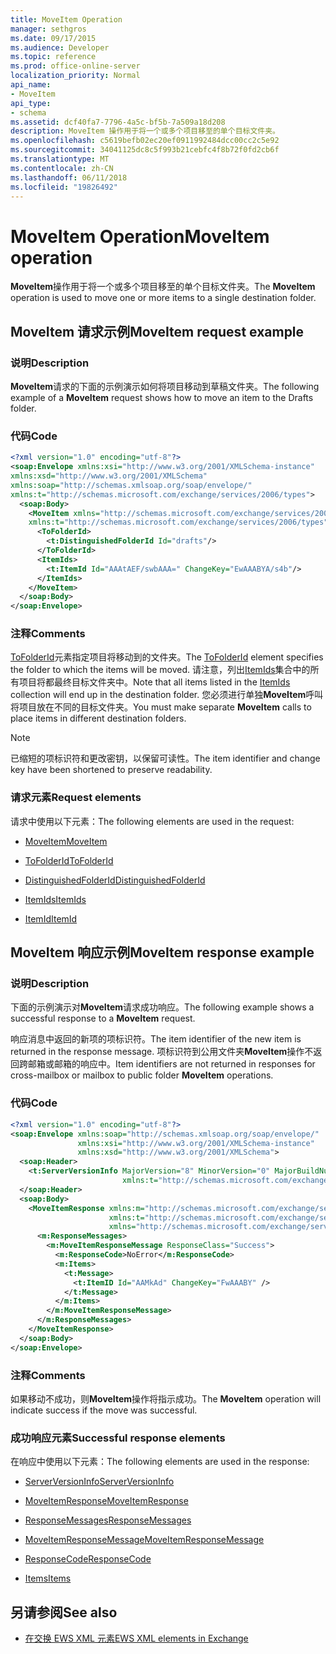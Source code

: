 ```yaml
---
title: MoveItem Operation
manager: sethgros
ms.date: 09/17/2015
ms.audience: Developer
ms.topic: reference
ms.prod: office-online-server
localization_priority: Normal
api_name:
- MoveItem
api_type:
- schema
ms.assetid: dcf40fa7-7796-4a5c-bf5b-7a509a18d208
description: MoveItem 操作用于将一个或多个项目移至的单个目标文件夹。
ms.openlocfilehash: c5619befb02ec20ef0911992484dcc00cc2c5e92
ms.sourcegitcommit: 34041125dc8c5f993b21cebfc4f8b72f0fd2cb6f
ms.translationtype: MT
ms.contentlocale: zh-CN
ms.lasthandoff: 06/11/2018
ms.locfileid: "19826492"
---
```

# <a name="moveitem-operation"></a><span data-ttu-id="c0b26-103">MoveItem Operation</span><span class="sxs-lookup"><span data-stu-id="c0b26-103">MoveItem operation</span></span>

<span data-ttu-id="c0b26-104">**MoveItem**操作用于将一个或多个项目移至的单个目标文件夹。</span><span class="sxs-lookup"><span data-stu-id="c0b26-104">The **MoveItem** operation is used to move one or more items to a single destination folder.</span></span> 
  
## <a name="moveitem-request-example"></a><span data-ttu-id="c0b26-105">MoveItem 请求示例</span><span class="sxs-lookup"><span data-stu-id="c0b26-105">MoveItem request example</span></span>

### <a name="description"></a><span data-ttu-id="c0b26-106">说明</span><span class="sxs-lookup"><span data-stu-id="c0b26-106">Description</span></span>

<span data-ttu-id="c0b26-107">**MoveItem**请求的下面的示例演示如何将项目移动到草稿文件夹。</span><span class="sxs-lookup"><span data-stu-id="c0b26-107">The following example of a **MoveItem** request shows how to move an item to the Drafts folder.</span></span> 
  
### <a name="code"></a><span data-ttu-id="c0b26-108">代码</span><span class="sxs-lookup"><span data-stu-id="c0b26-108">Code</span></span>

```XML
<?xml version="1.0" encoding="utf-8"?>
<soap:Envelope xmlns:xsi="http://www.w3.org/2001/XMLSchema-instance"
xmlns:xsd="http://www.w3.org/2001/XMLSchema"
xmlns:soap="http://schemas.xmlsoap.org/soap/envelope/"
xmlns:t="http://schemas.microsoft.com/exchange/services/2006/types">
  <soap:Body>
    <MoveItem xmlns="http://schemas.microsoft.com/exchange/services/2006/messages"
    xmlns:t="http://schemas.microsoft.com/exchange/services/2006/types">
      <ToFolderId>
        <t:DistinguishedFolderId Id="drafts"/>
      </ToFolderId>
      <ItemIds>
        <t:ItemId Id="AAAtAEF/swbAAA=" ChangeKey="EwAAABYA/s4b"/>
      </ItemIds>
    </MoveItem>
  </soap:Body>
</soap:Envelope>
```

### <a name="comments"></a><span data-ttu-id="c0b26-109">注释</span><span class="sxs-lookup"><span data-stu-id="c0b26-109">Comments</span></span>

<span data-ttu-id="c0b26-110">[ToFolderId](tofolderid.md)元素指定项目将移动到的文件夹。</span><span class="sxs-lookup"><span data-stu-id="c0b26-110">The [ToFolderId](tofolderid.md) element specifies the folder to which the items will be moved.</span></span> <span data-ttu-id="c0b26-111">请注意，列出[ItemIds](itemids.md)集合中的所有项目将都最终目标文件夹中。</span><span class="sxs-lookup"><span data-stu-id="c0b26-111">Note that all items listed in the [ItemIds](itemids.md) collection will end up in the destination folder.</span></span> <span data-ttu-id="c0b26-112">您必须进行单独**MoveItem**呼叫将项目放在不同的目标文件夹。</span><span class="sxs-lookup"><span data-stu-id="c0b26-112">You must make separate **MoveItem** calls to place items in different destination folders.</span></span> 
  
> [!NOTE]
> <span data-ttu-id="c0b26-113">已缩短的项标识符和更改密钥，以保留可读性。</span><span class="sxs-lookup"><span data-stu-id="c0b26-113">The item identifier and change key have been shortened to preserve readability.</span></span> 
  
### <a name="request-elements"></a><span data-ttu-id="c0b26-114">请求元素</span><span class="sxs-lookup"><span data-stu-id="c0b26-114">Request elements</span></span>

<span data-ttu-id="c0b26-115">请求中使用以下元素：</span><span class="sxs-lookup"><span data-stu-id="c0b26-115">The following elements are used in the request:</span></span>
  
- [<span data-ttu-id="c0b26-116">MoveItem</span><span class="sxs-lookup"><span data-stu-id="c0b26-116">MoveItem</span></span>](moveitem.md)
    
- [<span data-ttu-id="c0b26-117">ToFolderId</span><span class="sxs-lookup"><span data-stu-id="c0b26-117">ToFolderId</span></span>](tofolderid.md)
    
- [<span data-ttu-id="c0b26-118">DistinguishedFolderId</span><span class="sxs-lookup"><span data-stu-id="c0b26-118">DistinguishedFolderId</span></span>](distinguishedfolderid.md)
    
- [<span data-ttu-id="c0b26-119">ItemIds</span><span class="sxs-lookup"><span data-stu-id="c0b26-119">ItemIds</span></span>](itemids.md)
    
- [<span data-ttu-id="c0b26-120">ItemId</span><span class="sxs-lookup"><span data-stu-id="c0b26-120">ItemId</span></span>](itemid.md)
    
## <a name="moveitem-response-example"></a><span data-ttu-id="c0b26-121">MoveItem 响应示例</span><span class="sxs-lookup"><span data-stu-id="c0b26-121">MoveItem response example</span></span>

### <a name="description"></a><span data-ttu-id="c0b26-122">说明</span><span class="sxs-lookup"><span data-stu-id="c0b26-122">Description</span></span>

<span data-ttu-id="c0b26-123">下面的示例演示对**MoveItem**请求成功响应。</span><span class="sxs-lookup"><span data-stu-id="c0b26-123">The following example shows a successful response to a **MoveItem** request.</span></span> 
  
<span data-ttu-id="c0b26-124">响应消息中返回的新项的项标识符。</span><span class="sxs-lookup"><span data-stu-id="c0b26-124">The item identifier of the new item is returned in the response message.</span></span> <span data-ttu-id="c0b26-125">项标识符到公用文件夹**MoveItem**操作不返回跨邮箱或邮箱的响应中。</span><span class="sxs-lookup"><span data-stu-id="c0b26-125">Item identifiers are not returned in responses for cross-mailbox or mailbox to public folder **MoveItem** operations.</span></span> 
  
### <a name="code"></a><span data-ttu-id="c0b26-126">代码</span><span class="sxs-lookup"><span data-stu-id="c0b26-126">Code</span></span>

```XML
<?xml version="1.0" encoding="utf-8"?>
<soap:Envelope xmlns:soap="http://schemas.xmlsoap.org/soap/envelope/" 
               xmlns:xsi="http://www.w3.org/2001/XMLSchema-instance" 
               xmlns:xsd="http://www.w3.org/2001/XMLSchema">
  <soap:Header>
    <t:ServerVersionInfo MajorVersion="8" MinorVersion="0" MajorBuildNumber="662" MinorBuildNumber="0" 
                         xmlns:t="http://schemas.microsoft.com/exchange/services/2006/types"/>
  </soap:Header>
  <soap:Body>
    <MoveItemResponse xmlns:m="http://schemas.microsoft.com/exchange/services/2006/messages" 
                      xmlns:t="http://schemas.microsoft.com/exchange/services/2006/types" 
                      xmlns="http://schemas.microsoft.com/exchange/services/2006/messages">
      <m:ResponseMessages>
        <m:MoveItemResponseMessage ResponseClass="Success">
          <m:ResponseCode>NoError</m:ResponseCode>
          <m:Items>
            <t:Message>
              <t:ItemID Id="AAMkAd" ChangeKey="FwAAABY" />
            </t:Message>
          </m:Items>
        </m:MoveItemResponseMessage>
      </m:ResponseMessages>
    </MoveItemResponse>
  </soap:Body>
</soap:Envelope>
```

### <a name="comments"></a><span data-ttu-id="c0b26-127">注释</span><span class="sxs-lookup"><span data-stu-id="c0b26-127">Comments</span></span>

<span data-ttu-id="c0b26-128">如果移动不成功，则**MoveItem**操作将指示成功。</span><span class="sxs-lookup"><span data-stu-id="c0b26-128">The **MoveItem** operation will indicate success if the move was successful.</span></span> 
  
### <a name="successful-response-elements"></a><span data-ttu-id="c0b26-129">成功响应元素</span><span class="sxs-lookup"><span data-stu-id="c0b26-129">Successful response elements</span></span>

<span data-ttu-id="c0b26-130">在响应中使用以下元素：</span><span class="sxs-lookup"><span data-stu-id="c0b26-130">The following elements are used in the response:</span></span>
  
- [<span data-ttu-id="c0b26-131">ServerVersionInfo</span><span class="sxs-lookup"><span data-stu-id="c0b26-131">ServerVersionInfo</span></span>](serverversioninfo.md)
    
- [<span data-ttu-id="c0b26-132">MoveItemResponse</span><span class="sxs-lookup"><span data-stu-id="c0b26-132">MoveItemResponse</span></span>](moveitemresponse.md)
    
- [<span data-ttu-id="c0b26-133">ResponseMessages</span><span class="sxs-lookup"><span data-stu-id="c0b26-133">ResponseMessages</span></span>](responsemessages.md)
    
- [<span data-ttu-id="c0b26-134">MoveItemResponseMessage</span><span class="sxs-lookup"><span data-stu-id="c0b26-134">MoveItemResponseMessage</span></span>](moveitemresponsemessage.md)
    
- [<span data-ttu-id="c0b26-135">ResponseCode</span><span class="sxs-lookup"><span data-stu-id="c0b26-135">ResponseCode</span></span>](responsecode.md)
    
- [<span data-ttu-id="c0b26-136">Items</span><span class="sxs-lookup"><span data-stu-id="c0b26-136">Items</span></span>](items.md)
    
## <a name="see-also"></a><span data-ttu-id="c0b26-137">另请参阅</span><span class="sxs-lookup"><span data-stu-id="c0b26-137">See also</span></span>



- [<span data-ttu-id="c0b26-138">在交换 EWS XML 元素</span><span class="sxs-lookup"><span data-stu-id="c0b26-138">EWS XML elements in Exchange</span></span>](ews-xml-elements-in-exchange.md)

